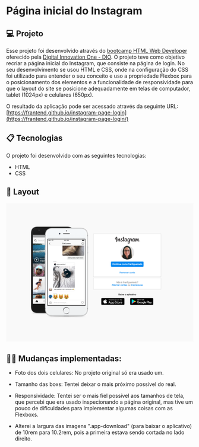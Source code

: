 
# Página inicial do Instagram

## 💻 Projeto

Esse projeto foi desenvolvido através do [bootcamp HTML Web Developer](https://web.digitalinnovation.one/track/html-web-developer) oferecido pela [Digital Innovation One - DIO](https://digitalinnovation.one/). O projeto teve como objetivo recriar a página inicial do Instagram, que consiste na página de login. No seu desenvolvimento se usou HTML e CSS, onde na configuração do CSS foi utilizado para entender o seu conceito e uso a propriedade Flexbox para o posicionamento dos elementos e a funcionalidade de responsividade para que o layout do site se posicione adequadamente em telas de computador, tablet (1024px) e celulares (650px).

O resultado da aplicação pode ser acessado através da seguinte URL: [https://frantend.github.io/instagram-page-login](https://frantend.github.io/instagram-page-login/)

## 📋 Tecnologias 

O projeto foi desenvolvido com as seguintes tecnologias:

- HTML
- CSS

## 🎨 Layout

<img alt="pagina_inicial_instagram_desktop" title="pagina_inicial_instagram_desktop" src="img/pagina_inicial_instagram_desktop.png" width="800px">


## 👩‍💻 Mudanças implementadas:

* Foto dos dois celulares: No projeto original só era usado um.

* Tamanho das boxs: Tentei deixar o mais próximo possível do real.

* Responsividade: Tentei ser o mais fiel possível aos tamanhos de tela, que percebi que era usado inspecionando a página original, mas tive um pouco de dificuldades para implementar algumas coisas com as Flexboxs.

* Alterei a largura das imagens ".app-download" (para baixar o aplicativo) de 10rem para 10.2rem, pois a primeira estava sendo cortada no lado direito.

